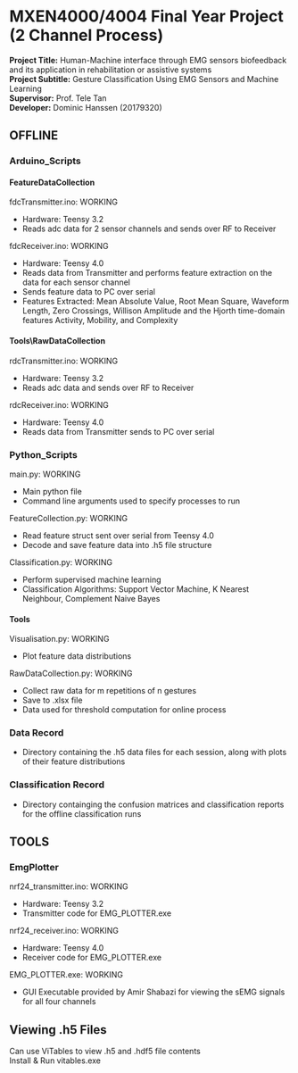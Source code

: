 # MXEN4000/4004 Final Year Project (2 Channel Process)
**Project Title:** Human-Machine interface through EMG sensors biofeedback and its application in rehabilitation or assistive systems  
**Project Subtitle:** Gesture Classification Using EMG Sensors and Machine Learning  
**Supervisor:** Prof. Tele Tan  
**Developer:** Dominic Hanssen (20179320)  


## OFFLINE
### Arduino_Scripts
#### FeatureDataCollection
fdcTransmitter.ino: WORKING  
- Hardware: Teensy 3.2  
- Reads adc data for 2 sensor channels and sends over RF to Receiver  

fdcReceiver.ino: WORKING  
- Hardware: Teensy 4.0  
- Reads data from Transmitter and performs feature extraction on the data for each sensor channel  
- Sends feature data to PC over serial  
- Features Extracted: Mean Absolute Value, Root Mean Square, Waveform Length, Zero Crossings, Willison Amplitude and the Hjorth time-domain features Activity, Mobility, and Complexity  

#### Tools\RawDataCollection
rdcTransmitter.ino: WORKING  
- Hardware: Teensy 3.2  
- Reads adc data and sends over RF to Receiver  

rdcReceiver.ino: WORKING  
- Hardware: Teensy 4.0  
- Reads data from Transmitter sends to PC over serial  

### Python_Scripts
main.py: WORKING  
- Main python file  
- Command line arguments used to specify processes to run  

FeatureCollection.py: WORKING  
- Read feature struct sent over serial from Teensy 4.0  
- Decode and save feature data into .h5 file structure  

Classification.py: WORKING  
- Perform supervised machine learning  
- Classification Algorithms: Support Vector Machine, K Nearest Neighbour, Complement Naive Bayes  

#### Tools
Visualisation.py: WORKING  
- Plot feature data distributions  

RawDataCollection.py: WORKING  
- Collect raw data for m repetitions of n gestures  
- Save to .xlsx file  
- Data used for threshold computation for online process  

### Data Record
- Directory containing the .h5 data files for each session, along with plots of their feature distributions  

### Classification Record
- Directory containging the confusion matrices and classification reports for the offline classification runs  


## TOOLS
### EmgPlotter
nrf24_transmitter.ino: WORKING  
- Hardware: Teensy 3.2  
- Transmitter code for EMG_PLOTTER.exe  

nrf24_receiver.ino: WORKING  
- Hardware: Teensy 4.0  
- Receiver code for EMG_PLOTTER.exe  

EMG_PLOTTER.exe: WORKING  
- GUI Executable provided by Amir Shabazi for viewing the sEMG signals for all four channels  


## Viewing .h5 Files
Can use ViTables to view .h5 and .hdf5 file contents  
Install & Run vitables.exe  
